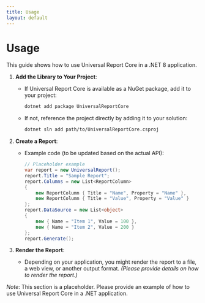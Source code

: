 ```yaml
---
title: Usage
layout: default
---
```

# Usage

This guide shows how to use Universal Report Core in a .NET 8 application.

1. **Add the Library to Your Project**:
   - If Universal Report Core is available as a NuGet package, add it to your project:
     ```bash
     dotnet add package UniversalReportCore
     ```
   - If not, reference the project directly by adding it to your solution:
     ```bash
     dotnet sln add path/to/UniversalReportCore.csproj
     ```

2. **Create a Report**:
   - Example code (to be updated based on the actual API):
     ```csharp
     // Placeholder example
     var report = new UniversalReport();
     report.Title = "Sample Report";
     report.Columns = new List<ReportColumn>
     {
         new ReportColumn { Title = "Name", Property = "Name" },
         new ReportColumn { Title = "Value", Property = "Value" }
     };
     report.DataSource = new List<object>
     {
         new { Name = "Item 1", Value = 100 },
         new { Name = "Item 2", Value = 200 }
     };
     report.Generate();
     ```

3. **Render the Report**:
   - Depending on your application, you might render the report to a file, a web view, or another output format. *(Please provide details on how to render the report.)*

*Note*: This section is a placeholder. Please provide an example of how to use Universal Report Core in a .NET application.